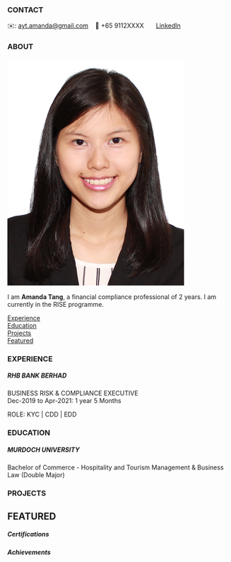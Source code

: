 <!-- CONTACT Section Starts -->
### CONTACT

<!-- Add your details -->
✉️: ayt.amanda@gmail.com 
&nbsp;&nbsp; 📲 +65 9112XXXX
&nbsp;&nbsp;&nbsp;&nbsp;&nbsp; [LinkedIn](https://www.linkedin.com/in/aayt) 
<!-- CONTACT Section Ends -->

<!-- ABOUT Section Starts -->
### ABOUT
<!-- Add link to your picture -->

![alt text](https://raw.githubusercontent.com/amandaayt/RISE-Git/main/Picture/IMG_9322%20online.jpg)

<!-- Add your details -->

I am __Amanda Tang__, a financial compliance professional of 2 years. I am currently in the RISE programme.


<!-- Add link to the sections -->
[Experience](#experience) <br>
[Education](#education) <br>
[Projects](#projects) <br>
[Featured](#featured) <br> 

<!-- ABOUT Section Ends -->

<!-- EXPERIENCE Section Starts -->
### EXPERIENCE
<!-- Add your details -->
##### RHB BANK BERHAD
BUSINESS RISK & COMPLIANCE EXECUTIVE <br>
Dec-2019 to Apr-2021: 1 year 5 Months

ROLE: KYC | CDD | EDD

<!-- EXPERIENCE Section Ends -->

<!-- EDUCATION Section Starts -->
### EDUCATION
<!-- Add your details -->
##### MURDOCH UNIVERSITY
Bachelor of Commerce - Hospitality and Tourism Management & Business Law (Double Major)

<!-- EDUCATION Section Ends -->

<!-- PROJECTS Section Starts -->
### PROJECTS
<!-- Add your details -->

<!-- Add your details -->

<!-- PROJECTS Section Ends -->

<!-- FEATURED Section Starts -->
## FEATURED
<!-- Add your details -->
##### Certifications


##### Achievements

<!-- FEATURED Section Ends -->
